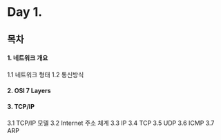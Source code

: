 # Day 1.

## 목차
 
 #### 1. 네트워크 개요
 1.1 네트워크 형태
 1.2 통신방식
 
 #### 2. OSI 7 Layers
 
 #### 3. TCP/IP
 3.1 TCP/IP 모델
 3.2 Internet 주소 체계
 3.3 IP
 3.4 TCP
 3.5 UDP
 3.6 ICMP
 3.7 ARP
 
 
